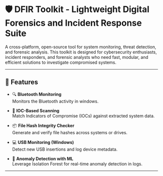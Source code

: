 # 🛡️ DFIR Toolkit - Lightweight Digital Forensics and Incident Response Suite

A cross-platform, open-source tool for system monitoring, threat detection, and forensic analysis. This toolkit is designed for cybersecurity enthusiasts, incident responders, and forensic analysts who need fast, modular, and efficient solutions to investigate compromised systems.

---

## 🚀 Features

- 🔍 **Bluetooth Monitoring**  
  Monitors the Bluetooth activity in windows.

- 🔗 **IOC-Based Scanning**  
  Match Indicators of Compromise (IOCs) against extracted system data.

- 📦 **File Hash Integrity Checker**  
  Generate and verify file hashes across systems or drives.

- 💻 **USB Monitoring (Windows)**  
  Detect new USB insertions and log device metadata.

- 📁 **Anomaly Detection with ML**  
  Leverage Isolation Forest for real-time anomaly detection in logs.


---

